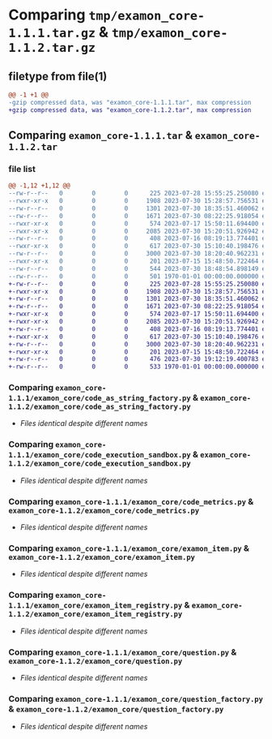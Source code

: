 # Comparing `tmp/examon_core-1.1.1.tar.gz` & `tmp/examon_core-1.1.2.tar.gz`

## filetype from file(1)

```diff
@@ -1 +1 @@
-gzip compressed data, was "examon_core-1.1.1.tar", max compression
+gzip compressed data, was "examon_core-1.1.2.tar", max compression
```

## Comparing `examon_core-1.1.1.tar` & `examon_core-1.1.2.tar`

### file list

```diff
@@ -1,12 +1,12 @@
--rw-r--r--   0        0        0      225 2023-07-28 15:55:25.250080 examon_core-1.1.1/examon_core/__init__.py
--rwxr-xr-x   0        0        0     1908 2023-07-30 15:28:57.756531 examon_core-1.1.1/examon_core/code_as_string_factory.py
--rw-r--r--   0        0        0     1301 2023-07-30 18:35:51.460062 examon_core-1.1.1/examon_core/code_execution_sandbox.py
--rw-r--r--   0        0        0     1671 2023-07-30 08:22:25.918054 examon_core-1.1.1/examon_core/code_metrics.py
--rwxr-xr-x   0        0        0      574 2023-07-17 15:50:11.694400 examon_core-1.1.1/examon_core/examon_item.py
--rwxr-xr-x   0        0        0     2085 2023-07-30 15:20:51.926942 examon_core-1.1.1/examon_core/examon_item_registry.py
--rw-r--r--   0        0        0      408 2023-07-16 08:19:13.774401 examon_core-1.1.1/examon_core/multi_choice_factory.py
--rwxr-xr-x   0        0        0      617 2023-07-30 15:10:40.198476 examon_core-1.1.1/examon_core/question.py
--rw-r--r--   0        0        0     3000 2023-07-30 18:20:40.962231 examon_core-1.1.1/examon_core/question_factory.py
--rwxr-xr-x   0        0        0      201 2023-07-15 15:48:50.722464 examon_core-1.1.1/examon_core/question_response.py
--rw-r--r--   0        0        0      544 2023-07-30 18:48:54.898149 examon_core-1.1.1/pyproject.toml
--rw-r--r--   0        0        0      501 1970-01-01 00:00:00.000000 examon_core-1.1.1/PKG-INFO
+-rw-r--r--   0        0        0      225 2023-07-28 15:55:25.250080 examon_core-1.1.2/examon_core/__init__.py
+-rwxr-xr-x   0        0        0     1908 2023-07-30 15:28:57.756531 examon_core-1.1.2/examon_core/code_as_string_factory.py
+-rw-r--r--   0        0        0     1301 2023-07-30 18:35:51.460062 examon_core-1.1.2/examon_core/code_execution_sandbox.py
+-rw-r--r--   0        0        0     1671 2023-07-30 08:22:25.918054 examon_core-1.1.2/examon_core/code_metrics.py
+-rwxr-xr-x   0        0        0      574 2023-07-17 15:50:11.694400 examon_core-1.1.2/examon_core/examon_item.py
+-rwxr-xr-x   0        0        0     2085 2023-07-30 15:20:51.926942 examon_core-1.1.2/examon_core/examon_item_registry.py
+-rw-r--r--   0        0        0      408 2023-07-16 08:19:13.774401 examon_core-1.1.2/examon_core/multi_choice_factory.py
+-rwxr-xr-x   0        0        0      617 2023-07-30 15:10:40.198476 examon_core-1.1.2/examon_core/question.py
+-rw-r--r--   0        0        0     3000 2023-07-30 18:20:40.962231 examon_core-1.1.2/examon_core/question_factory.py
+-rwxr-xr-x   0        0        0      201 2023-07-15 15:48:50.722464 examon_core-1.1.2/examon_core/question_response.py
+-rw-r--r--   0        0        0      476 2023-07-30 19:12:19.400783 examon_core-1.1.2/pyproject.toml
+-rw-r--r--   0        0        0      533 1970-01-01 00:00:00.000000 examon_core-1.1.2/PKG-INFO
```

### Comparing `examon_core-1.1.1/examon_core/code_as_string_factory.py` & `examon_core-1.1.2/examon_core/code_as_string_factory.py`

 * *Files identical despite different names*

### Comparing `examon_core-1.1.1/examon_core/code_execution_sandbox.py` & `examon_core-1.1.2/examon_core/code_execution_sandbox.py`

 * *Files identical despite different names*

### Comparing `examon_core-1.1.1/examon_core/code_metrics.py` & `examon_core-1.1.2/examon_core/code_metrics.py`

 * *Files identical despite different names*

### Comparing `examon_core-1.1.1/examon_core/examon_item.py` & `examon_core-1.1.2/examon_core/examon_item.py`

 * *Files identical despite different names*

### Comparing `examon_core-1.1.1/examon_core/examon_item_registry.py` & `examon_core-1.1.2/examon_core/examon_item_registry.py`

 * *Files identical despite different names*

### Comparing `examon_core-1.1.1/examon_core/question.py` & `examon_core-1.1.2/examon_core/question.py`

 * *Files identical despite different names*

### Comparing `examon_core-1.1.1/examon_core/question_factory.py` & `examon_core-1.1.2/examon_core/question_factory.py`

 * *Files identical despite different names*

